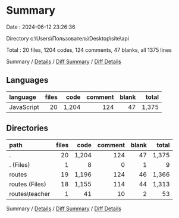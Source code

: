 # Summary

Date : 2024-06-12 23:26:36

Directory c:\\Users\\Пользователь\\Desktop\\site\\api

Total : 20 files,  1204 codes, 124 comments, 47 blanks, all 1375 lines

Summary / [Details](details.md) / [Diff Summary](diff.md) / [Diff Details](diff-details.md)

## Languages
| language | files | code | comment | blank | total |
| :--- | ---: | ---: | ---: | ---: | ---: |
| JavaScript | 20 | 1,204 | 124 | 47 | 1,375 |

## Directories
| path | files | code | comment | blank | total |
| :--- | ---: | ---: | ---: | ---: | ---: |
| . | 20 | 1,204 | 124 | 47 | 1,375 |
| . (Files) | 1 | 8 | 0 | 1 | 9 |
| routes | 19 | 1,196 | 124 | 46 | 1,366 |
| routes (Files) | 18 | 1,155 | 114 | 44 | 1,313 |
| routes\\teacher | 1 | 41 | 10 | 2 | 53 |

Summary / [Details](details.md) / [Diff Summary](diff.md) / [Diff Details](diff-details.md)